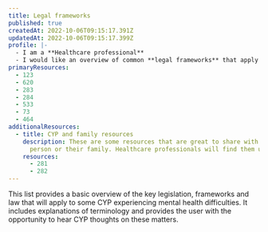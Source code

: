 ```yaml
---
title: Legal frameworks
published: true
createdAt: 2022-10-06T09:15:17.391Z
updatedAt: 2022-10-06T09:15:17.399Z
profile: |-
  - I am a **Healthcare professional**
  - I would like an overview of common **legal frameworks** that apply to CYP in Emergency Department or Paediatric Care.
primaryResources:
  - 123
  - 620
  - 283
  - 284
  - 533
  - 73
  - 464
additionalResources:
  - title: CYP and family resources
    description: These are some resources that are great to share with the young
      person or their family. Healthcare professionals will find them useful as they give an insight into the understanding required by the CYP and family and they may also help address questions that might be posed to the healthcare professional.
    resources:
      - 281
      - 282
---
```

This list provides a basic overview of the key legislation, frameworks and law that will apply to some CYP experiencing mental health difficulties. It includes explanations of terminology and provides the user with the opportunity to hear CYP thoughts on these matters.

